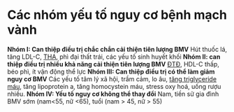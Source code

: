 # Các nhóm yếu tố nguy cơ bệnh mạch vành
**Nhóm I: Can thiệp điều trị chắc chắn cải thiện tiên lượng BMV**
	Hút thuốc lá, tăng LDL-C, [THA](../The%20TRIO/000%20Zettlekasten/UMP/BM%20N%E1%BB%98I/TIM%20M%E1%BA%A0CH/T%C4%82NG%20HUY%E1%BA%BET%20%C3%81P%20-%20BM%20N%E1%BB%98I.md), phì đại thất trái, các yếu tố sinh huyết khối
**Nhóm II: can thiệp điều trị nhiều khả năng cải thiện tiên lượng BMV**
	[ĐTĐ](../The%20TRIO/000%20Zettlekasten/UMP/BM%20YHG%C4%90/Tot%20nghiep/R%E1%BB%90I%20LO%E1%BA%A0N%20%C4%90%C6%AF%E1%BB%9CNG%20HUY%E1%BA%BET.md), HDL-C thấp, béo phì, ít vận động thể lực
**Nhóm III: Can thiệp điều trị có thể làm giảm nguy cơ BMV**
	Các yếu tố tâm lý xã hội, trầm cảm, lo âu, [tăng triglyceride máu](../The%20TRIO/000%20Zettlekasten/UMP/BM%20YHG%C4%90/Tot%20nghiep/H%E1%BB%98I%20CH%E1%BB%A8NG%20CHUY%E1%BB%82N%20HO%C3%81.md), tăng lipoprotein a, tăng homocystein máu, stress oxy hoá, uống rượu nhiều.
**Nhóm IV: Yếu tố nguy cơ không thể thay đổi**
	Nam, tiền sử gia đình BMV sớm (nam<55, nữ <65), tuổi (nam > 45, nữ > 55)